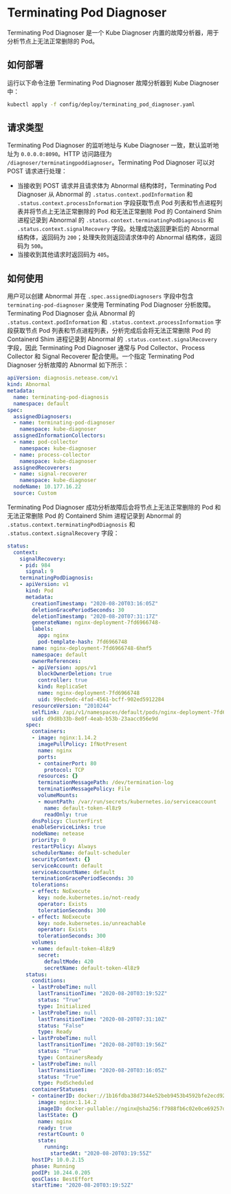 # Terminating Pod Diagnoser

Terminating Pod Diagnoser 是一个 Kube Diagnoser 内置的故障分析器，用于分析节点上无法正常删除的 Pod。

## 如何部署

运行以下命令注册 Terminating Pod Diagnoser 故障分析器到 Kube Diagnoser 中：

```bash
kubectl apply -f config/deploy/terminating_pod_diagnoser.yaml
```

## 请求类型

Terminating Pod Diagnoser 的监听地址与 Kube Diagnoser 一致，默认监听地址为 `0.0.0.0:8090`。HTTP 访问路径为 `/diagnoser/terminatingpoddiagnoser`。Terminating Pod Diagnoser 可以对 POST 请求进行处理：

* 当接收到 POST 请求并且请求体为 Abnormal 结构体时，Terminating Pod Diagnoser 从 Abnormal 的 `.status.context.podInformation` 和 `.status.context.processInformation` 字段获取节点 Pod 列表和节点进程列表并将节点上无法正常删除的 Pod 和无法正常删除 Pod 的 Containerd Shim 进程记录到 Abnormal 的 `.status.context.terminatingPodDiagnosis` 和 `.status.context.signalRecovery` 字段。处理成功返回更新后的 Abnormal 结构体，返回码为 `200`；处理失败则返回请求体中的 Abnormal 结构体，返回码为 `500`。
* 当接收到其他请求时返回码为 `405`。

## 如何使用

用户可以创建 Abnormal 并在 `.spec.assignedDiagnosers` 字段中包含 `terminating-pod-diagnoser` 来使用 Terminating Pod Diagnoser 分析故障。Terminating Pod Diagnoser 会从 Abnormal 的 `.status.context.podInformation` 和 `.status.context.processInformation` 字段获取节点 Pod 列表和节点进程列表，分析完成后会将无法正常删除 Pod 的 Containerd Shim 进程记录到 Abnormal 的 `.status.context.signalRecovery` 字段，因此 Terminating Pod Diagnoser 通常与 Pod Collector、Process Collector 和 Signal Recoverer 配合使用。一个指定 Terminating Pod Diagnoser 分析故障的 Abnormal 如下所示：

```yaml
apiVersion: diagnosis.netease.com/v1
kind: Abnormal
metadata:
  name: terminating-pod-diagnosis
  namespace: default
spec:
  assignedDiagnosers:
  - name: terminating-pod-diagnoser
    namespace: kube-diagnoser
  assignedInformationCollectors:
  - name: pod-collector
    namespace: kube-diagnoser
  - name: process-collector
    namespace: kube-diagnoser
  assignedRecoverers:
  - name: signal-recoverer
    namespace: kube-diagnoser
  nodeName: 10.177.16.22
  source: Custom
```

Terminating Pod Diagnoser 成功分析故障后会将节点上无法正常删除的 Pod 和无法正常删除 Pod 的 Containerd Shim 进程记录到 Abnormal 的 `.status.context.terminatingPodDiagnosis` 和 `.status.context.signalRecovery` 字段：

```yaml
status:
  context:
    signalRecovery:
    - pid: 984
      signal: 9
    terminatingPodDiagnosis:
    - apiVersion: v1
      kind: Pod
      metadata:
        creationTimestamp: "2020-08-20T03:16:05Z"
        deletionGracePeriodSeconds: 30
        deletionTimestamp: "2020-08-20T07:31:17Z"
        generateName: nginx-deployment-7fd6966748-
        labels:
          app: nginx
          pod-template-hash: 7fd6966748
        name: nginx-deployment-7fd6966748-6hmf5
        namespace: default
        ownerReferences:
        - apiVersion: apps/v1
          blockOwnerDeletion: true
          controller: true
          kind: ReplicaSet
          name: nginx-deployment-7fd6966748
          uid: 99ec0edc-4fad-4561-bcff-902ed5912284
        resourceVersion: "2010244"
        selfLink: /api/v1/namespaces/default/pods/nginx-deployment-7fd6966748-6hmf5
        uid: d9d8b33b-8e0f-4eab-b53b-23aacc056e9d
      spec:
        containers:
        - image: nginx:1.14.2
          imagePullPolicy: IfNotPresent
          name: nginx
          ports:
          - containerPort: 80
            protocol: TCP
          resources: {}
          terminationMessagePath: /dev/termination-log
          terminationMessagePolicy: File
          volumeMounts:
          - mountPath: /var/run/secrets/kubernetes.io/serviceaccount
            name: default-token-4l8z9
            readOnly: true
        dnsPolicy: ClusterFirst
        enableServiceLinks: true
        nodeName: netease
        priority: 0
        restartPolicy: Always
        schedulerName: default-scheduler
        securityContext: {}
        serviceAccount: default
        serviceAccountName: default
        terminationGracePeriodSeconds: 30
        tolerations:
        - effect: NoExecute
          key: node.kubernetes.io/not-ready
          operator: Exists
          tolerationSeconds: 300
        - effect: NoExecute
          key: node.kubernetes.io/unreachable
          operator: Exists
          tolerationSeconds: 300
        volumes:
        - name: default-token-4l8z9
          secret:
            defaultMode: 420
            secretName: default-token-4l8z9
      status:
        conditions:
        - lastProbeTime: null
          lastTransitionTime: "2020-08-20T03:19:52Z"
          status: "True"
          type: Initialized
        - lastProbeTime: null
          lastTransitionTime: "2020-08-20T07:31:10Z"
          status: "False"
          type: Ready
        - lastProbeTime: null
          lastTransitionTime: "2020-08-20T03:19:56Z"
          status: "True"
          type: ContainersReady
        - lastProbeTime: null
          lastTransitionTime: "2020-08-20T03:16:05Z"
          status: "True"
          type: PodScheduled
        containerStatuses:
        - containerID: docker://1b16fdba38d7344e52beb9453b4592bfe2ecd922ed7be4ecbe184c88993796bd
          image: nginx:1.14.2
          imageID: docker-pullable://nginx@sha256:f7988fb6c02e0ce69257d9bd9cf37ae20a60f1df7563c3a2a6abe24160306b8d
          lastState: {}
          name: nginx
          ready: true
          restartCount: 0
          state:
            running:
              startedAt: "2020-08-20T03:19:55Z"
        hostIP: 10.0.2.15
        phase: Running
        podIP: 10.244.0.205
        qosClass: BestEffort
        startTime: "2020-08-20T03:19:52Z"
```
